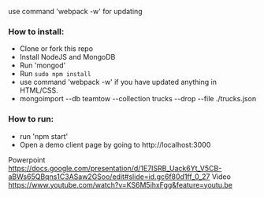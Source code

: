 use command 'webpack -w' for updating

### How to install:

- Clone or fork this repo
- Install NodeJS and MongoDB
- Run 'mongod'
- Run `sudo npm install`
- use command 'webpack -w' if you have updated anything in HTML/CSS.
- mongoimport --db teamtow --collection trucks --drop --file ./trucks.json


### How to run: 

- run 'npm start'
- Open a demo client page by going to http://localhost:3000


Powerpoint
https://docs.google.com/presentation/d/1E7ISRB_Uack6Yt_V5CB-aBWs65QBqns1C3ASaw2GSoo/edit#slide=id.gc6f80d1ff_0_27
Video
https://www.youtube.com/watch?v=KS6M5ihxFgg&feature=youtu.be
